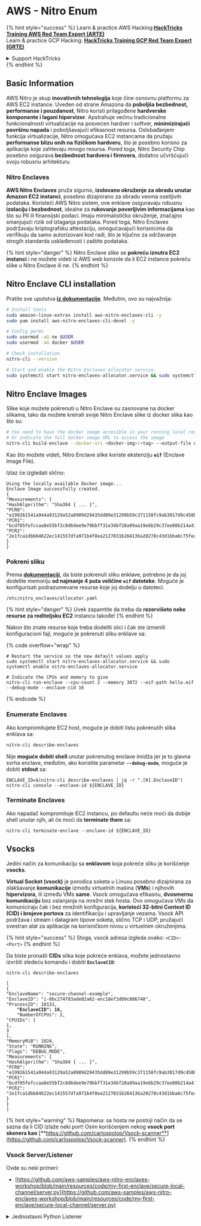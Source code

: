 # AWS - Nitro Enum

{% hint style="success" %}
Learn & practice AWS Hacking:<img src="../../../../.gitbook/assets/image (1) (1) (1) (1).png" alt="" data-size="line">[**HackTricks Training AWS Red Team Expert (ARTE)**](https://training.hacktricks.xyz/courses/arte)<img src="../../../../.gitbook/assets/image (1) (1) (1) (1).png" alt="" data-size="line">\
Learn & practice GCP Hacking: <img src="../../../../.gitbook/assets/image (2) (1).png" alt="" data-size="line">[**HackTricks Training GCP Red Team Expert (GRTE)**<img src="../../../../.gitbook/assets/image (2) (1).png" alt="" data-size="line">](https://training.hacktricks.xyz/courses/grte)

<details>

<summary>Support HackTricks</summary>

* Check the [**subscription plans**](https://github.com/sponsors/carlospolop)!
* **Join the** 💬 [**Discord group**](https://discord.gg/hRep4RUj7f) or the [**telegram group**](https://t.me/peass) or **follow** us on **Twitter** 🐦 [**@hacktricks\_live**](https://twitter.com/hacktricks_live)**.**
* **Share hacking tricks by submitting PRs to the** [**HackTricks**](https://github.com/carlospolop/hacktricks) and [**HackTricks Cloud**](https://github.com/carlospolop/hacktricks-cloud) github repos.

</details>
{% endhint %}

## Basic Information

AWS Nitro je skup **inovativnih tehnologija** koje čine osnovnu platformu za AWS EC2 instance. Uveden od strane Amazona da **poboljša bezbednost, performanse i pouzdanost**, Nitro koristi prilagođene **hardverske komponente i lagani hipervizor**. Apstrahuje većinu tradicionalne funkcionalnosti virtualizacije na posvećen hardver i softver, **minimizirajući površinu napada** i poboljšavajući efikasnost resursa. Oslobađanjem funkcija virtualizacije, Nitro omogućava EC2 instancama da pružaju **performanse blizu onih na fizičkom hardveru**, što je posebno korisno za aplikacije koje zahtevaju mnogo resursa. Pored toga, Nitro Security Chip posebno osigurava **bezbednost hardvera i firmvera**, dodatno učvršćujući svoju robusnu arhitekturu.

### Nitro Enclaves

**AWS Nitro Enclaves** pruža sigurno, **izolovano okruženje za obradu unutar Amazon EC2 instanci**, posebno dizajnirano za obradu veoma osetljivih podataka. Koristeći AWS Nitro sistem, ove enklave osiguravaju robusnu **izolaciju i bezbednost**, idealne za **rukovanje poverljivim informacijama** kao što su PII ili finansijski podaci. Imaju minimalističko okruženje, značajno smanjujući rizik od izlaganja podataka. Pored toga, Nitro Enclaves podržavaju kriptografsku attestaciju, omogućavajući korisnicima da verifikuju da samo autorizovani kod radi, što je ključno za održavanje strogih standarda usklađenosti i zaštite podataka.

{% hint style="danger" %}
Nitro Enclave slike se **pokreću iznutra EC2 instanci** i ne možete videti iz AWS web konzole da li EC2 instance pokreću slike u Nitro Enclave ili ne.
{% endhint %}

## Nitro Enclave CLI installation

Pratite sve uputstva [**iz dokumentacije**](https://catalog.us-east-1.prod.workshops.aws/event/dashboard/en-US/workshop/1-my-first-enclave/1-1-nitro-enclaves-cli#run-connect-and-terminate-the-enclave). Međutim, ovo su najvažnija:
```bash
# Install tools
sudo amazon-linux-extras install aws-nitro-enclaves-cli -y
sudo yum install aws-nitro-enclaves-cli-devel -y

# Config perms
sudo usermod -aG ne $USER
sudo usermod -aG docker $USER

# Check installation
nitro-cli --version

# Start and enable the Nitro Enclaves allocator service.
sudo systemctl start nitro-enclaves-allocator.service && sudo systemctl enable nitro-enclaves-allocator.service
```
## Nitro Enclave Images

Slike koje možete pokrenuti u Nitro Enclave su zasnovane na docker slikama, tako da možete kreirati svoje Nitro Enclave slike iz docker slika kao što su:
```bash
# You need to have the docker image accesible in your running local registry
# Or indicate the full docker image URL to access the image
nitro-cli build-enclave --docker-uri <docker-img>:<tag> --output-file nitro-img.eif
```
Kao što možete videti, Nitro Enclave slike koriste ekstenziju **`eif`** (Enclave Image File).

Izlaz će izgledati slično:
```
Using the locally available Docker image...
Enclave Image successfully created.
{
"Measurements": {
"HashAlgorithm": "Sha384 { ... }",
"PCR0": "e199261541a944a93129a52a8909d29435dd89e31299b59c371158fc9ab3017d9c450b0a580a487e330b4ac691943284",
"PCR1": "bcdf05fefccaa8e55bf2c8d6dee9e79bbff31e34bf28a99aa19e6b29c37ee80b214a414b7607236edf26fcb78654e63f",
"PCR2": "2e1fca1dbb84622ec141557dfa971b4f8ea2127031b264136a20278c43d1bba6c75fea286cd4de9f00450b6a8db0e6d3"
}
}
```
### Pokreni sliku

Prema [**dokumentaciji**](https://catalog.us-east-1.prod.workshops.aws/event/dashboard/en-US/workshop/1-my-first-enclave/1-1-nitro-enclaves-cli#run-connect-and-terminate-the-enclave), da biste pokrenuli sliku enklave, potrebno je da joj dodelite memoriju **od najmanje 4 puta veličine `eif` datoteke**. Moguće je konfigurisati podrazumevane resurse koje joj dodelju u datoteci.
```shell
/etc/nitro_enclaves/allocator.yaml
```
{% hint style="danger" %}
Uvek zapamtite da treba da **rezervišete neke resurse za roditeljsku EC2** instancu takođe!
{% endhint %}

Nakon što znate resurse koje treba dodeliti slici i čak ste izmenili konfiguracioni fajl, moguće je pokrenuti sliku enklave sa:

{% code overflow="wrap" %}
```shell
# Restart the service so the new default values apply
sudo systemctl start nitro-enclaves-allocator.service && sudo systemctl enable nitro-enclaves-allocator.service

# Indicate the CPUs and memory to give
nitro-cli run-enclave --cpu-count 2 --memory 3072 --eif-path hello.eif --debug-mode --enclave-cid 16
```
{% endcode %}

### Enumerate Enclaves

Ako kompromitujete EC2 host, moguće je dobiti listu pokrenutih slika enklava sa:
```bash
nitro-cli describe-enclaves
```
Nije **moguće dobiti shell** unutar pokrenutog enclave imidža jer je to glavna svrha enclave, međutim, ako koristite parametar **`--debug-mode`**, moguće je dobiti **stdout** sa:
```shell
ENCLAVE_ID=$(nitro-cli describe-enclaves | jq -r ".[0].EnclaveID")
nitro-cli console --enclave-id ${ENCLAVE_ID}
```
### Terminate Enclaves

Ako napadač kompromituje EC2 instancu, po defaultu neće moći da dobije shell unutar njih, ali će moći da **terminate them** sa:
```shell
nitro-cli terminate-enclave --enclave-id ${ENCLAVE_ID}
```
## Vsocks

Jedini način za komunikaciju sa **enklavom** koja pokreće sliku je korišćenje **vsocks**.

**Virtual Socket (vsock)** je porodica soketa u Linuxu posebno dizajnirana za olakšavanje **komunikacije** između virtuelnih mašina (**VMs**) i njihovih **hipervizora**, ili između VMs **same**. Vsock omogućava efikasnu, **dvosmernu komunikaciju** bez oslanjanja na mrežni stek hosta. Ovo omogućava VMs da komuniciraju čak i bez mrežnih konfiguracija, **koristeći 32-bitni Context ID (CID) i brojeve portova** za identifikaciju i upravljanje vezama. Vsock API podržava i stream i datagram tipove soketa, slično TCP i UDP, pružajući svestran alat za aplikacije na korisničkom nivou u virtuelnim okruženjima.

{% hint style="success" %}
Stoga, vsock adresa izgleda ovako: `<CID>:<Port>`
{% endhint %}

Da biste pronašli **CIDs** slika koje pokreće enklava, možete jednostavno izvršiti sledeću komandu i dobiti **`EnclaveCID`**:

<pre class="language-bash"><code class="lang-bash">nitro-cli describe-enclaves

[
{
"EnclaveName": "secure-channel-example",
"EnclaveID": "i-0bc274f83ade02a62-enc18ef3d09c886748",
"ProcessID": 10131,
<strong>    "EnclaveCID": 16,
</strong>    "NumberOfCPUs": 2,
"CPUIDs": [
1,
3
],
"MemoryMiB": 1024,
"State": "RUNNING",
"Flags": "DEBUG_MODE",
"Measurements": {
"HashAlgorithm": "Sha384 { ... }",
"PCR0": "e199261541a944a93129a52a8909d29435dd89e31299b59c371158fc9ab3017d9c450b0a580a487e330b4ac691943284",
"PCR1": "bcdf05fefccaa8e55bf2c8d6dee9e79bbff31e34bf28a99aa19e6b29c37ee80b214a414b7607236edf26fcb78654e63f",
"PCR2": "2e1fca1dbb84622ec141557dfa971b4f8ea2127031b264136a20278c43d1bba6c75fea286cd4de9f00450b6a8db0e6d3"
}
}
]
</code></pre>

{% hint style="warning" %}
Napomena: sa hosta ne postoji način da se sazna da li CID izlaže neki port! Osim korišćenjem nekog **vsock port skenera kao** [**https://github.com/carlospolop/Vsock-scanner**](https://github.com/carlospolop/Vsock-scanner).
{% endhint %}

### Vsock Server/Listener

Ovde su neki primeri:

* [https://github.com/aws-samples/aws-nitro-enclaves-workshop/blob/main/resources/code/my-first-enclave/secure-local-channel/server.py](https://github.com/aws-samples/aws-nitro-enclaves-workshop/blob/main/resources/code/my-first-enclave/secure-local-channel/server.py)

<details>

<summary>Jednostavni Python Listener</summary>
```python
#!/usr/bin/env python3

# From
https://medium.com/@F.DL/understanding-vsock-684016cf0eb0

import socket

CID = socket.VMADDR_CID_HOST
PORT = 9999

s = socket.socket(socket.AF_VSOCK, socket.SOCK_STREAM)
s.bind((CID, PORT))
s.listen()
(conn, (remote_cid, remote_port)) = s.accept()

print(f"Connection opened by cid={remote_cid} port={remote_port}")

while True:
buf = conn.recv(64)
if not buf:
break

print(f"Received bytes: {buf}")
```
</details>
```bash
# Using socat
socat VSOCK-LISTEN:<port>,fork EXEC:"echo Hello from server!"
```
### Vsock Klijent

Primeri:

* [https://github.com/aws-samples/aws-nitro-enclaves-workshop/blob/main/resources/code/my-first-enclave/secure-local-channel/client.py](https://github.com/aws-samples/aws-nitro-enclaves-workshop/blob/main/resources/code/my-first-enclave/secure-local-channel/client.py)

<details>

<summary>Jednostavni Python Klijent</summary>
```python
#!/usr/bin/env python3

#From https://medium.com/@F.DL/understanding-vsock-684016cf0eb0

import socket

CID = socket.VMADDR_CID_HOST
PORT = 9999

s = socket.socket(socket.AF_VSOCK, socket.SOCK_STREAM)
s.connect((CID, PORT))
s.sendall(b"Hello, world!")
s.close()
```
</details>
```bash
# Using socat
echo "Hello, vsock!" | socat - VSOCK-CONNECT:3:5000
```
### Vsock Proxy

Alat vsock-proxy omogućava proksiranje vsock proksija sa drugom adresom, na primer:
```bash
vsock-proxy 8001 ip-ranges.amazonaws.com 443 --config your-vsock-proxy.yaml
```
Ovo će proslediti **lokalni port 8001 u vsock** na `ip-ranges.amazonaws.com:443`, a datoteka **`your-vsock-proxy.yaml`** može imati ovaj sadržaj koji omogućava pristup `ip-ranges.amazonaws.com:443`:
```yaml
allowlist:
- {address: ip-ranges.amazonaws.com, port: 443}
```
Moguće je videti vsock adrese (**`<CID>:<Port>`**) koje koristi EC2 host sa (napomena: `3:8001`, 3 je CID, a 8001 port):

{% code overflow="wrap" %}
```bash
sudo ss -l -p -n | grep v_str
v_str LISTEN 0      0                                                                              3:8001                   *:*     users:(("vsock-proxy",pid=9458,fd=3))
```
{% endcode %}

## Nitro Enclave Atestacija & KMS

Nitro Enclaves SDK omogućava enklavi da zatraži **kriptografski potpisan dokument o atestaciji** od Nitro **Hypervisor-a**, koji uključuje **jedinstvene merenja** specifične za tu enklavu. Ova merenja, koja uključuju **hash-ove i registre konfiguracije platforme (PCRs)**, koriste se tokom procesa atestacije da **dokažu identitet enklave** i **izgrade poverenje sa spoljnim servisima**. Dokument o atestaciji obično sadrži vrednosti kao što su PCR0, PCR1 i PCR2, koje ste već sreli prilikom izrade i čuvanja EIF-a enklave.

Prema [**docs**](https://catalog.us-east-1.prod.workshops.aws/event/dashboard/en-US/workshop/1-my-first-enclave/1-3-cryptographic-attestation#a-unique-feature-on-nitro-enclaves), ovo su PCR vrednosti:

<table><thead><tr><th width="97">PCR</th><th width="221">Hash of ...</th><th>Opis</th></tr></thead><tbody><tr><td>PCR0</td><td>Fajl slike enklave</td><td>Kontinuirano merenje sadržaja fajla slike, bez podataka o sekciji.</td></tr><tr><td>PCR1</td><td>Linux kernel i bootstrap</td><td>Kontinuirano merenje podataka kernela i boot ramfs-a.</td></tr><tr><td>PCR2</td><td>Aplikacija</td><td>Kontinuirano, u redosledu merenje korisničkih aplikacija, bez boot ramfs-a.</td></tr><tr><td>PCR3</td><td>IAM uloga dodeljena roditeljskoj instanci</td><td>Kontinuirano merenje IAM uloge dodeljene roditeljskoj instanci. Osigurava da proces atestacije uspeva samo kada roditeljska instanca ima ispravnu IAM ulogu.</td></tr><tr><td>PCR4</td><td>ID instance roditeljske instance</td><td>Kontinuirano merenje ID-a roditeljske instance. Osigurava da proces atestacije uspeva samo kada roditeljska instanca ima specifičan ID instance.</td></tr><tr><td>PCR8</td><td>Potpisni sertifikat fajla slike enklave</td><td>Merenje potpisnog sertifikata specificiranog za fajl slike enklave. Osigurava da proces atestacije uspeva samo kada je enklava pokrenuta iz fajla slike enklave potpisanog specifičnim sertifikatom.</td></tr></tbody></table>

Možete integrisati **kriptografsku atestaciju** u svoje aplikacije i iskoristiti unapred izgrađene integracije sa servisima kao što je **AWS KMS**. AWS KMS može **validirati atestacije enklava** i nudi ključeve zasnovane na atestaciji (`kms:RecipientAttestation:ImageSha384` i `kms:RecipientAttestation:PCR`) u svojim politikama ključeva. Ove politike osiguravaju da AWS KMS dozvoljava operacije korišćenjem KMS ključa **samo ako je dokument o atestaciji enklave validan** i ispunjava **specificirane uslove**.

{% hint style="success" %}
Napomena da Enklave u debug (--debug) režimu generišu dokumente o atestaciji sa PCR-ima koji se sastoje od nula (`000000000000000000000000000000000000000000000000`). Stoga, KMS politike koje proveravaju ove vrednosti će propasti.
{% endhint %}

### PCR Bypass

Iz perspektive napadača, primetite da neki PCR-i omogućavaju modifikaciju nekih delova ili cele slike enklave i da će i dalje biti validni (na primer, PCR4 samo proverava ID roditeljske instance, tako da pokretanje bilo koje slike enklave u toj EC2 će omogućiti ispunjavanje ovog potencijalnog PCR zahteva).

Stoga, napadač koji kompromituje EC2 instancu može biti u mogućnosti da pokrene druge slike enklava kako bi zaobišao ove zaštite.

Istraživanje o tome kako modifikovati/kreirati nove slike za zaobilaženje svake zaštite (posebno onih koje nisu tako očigledne) je još uvek TODO.

## Reference

* [https://medium.com/@F.DL/understanding-vsock-684016cf0eb0](https://medium.com/@F.DL/understanding-vsock-684016cf0eb0)
* Sve delove Nitro tutorijala od AWS: [https://catalog.us-east-1.prod.workshops.aws/event/dashboard/en-US/workshop/1-my-first-enclave/1-1-nitro-enclaves-cli](https://catalog.us-east-1.prod.workshops.aws/event/dashboard/en-US/workshop/1-my-first-enclave/1-1-nitro-enclaves-cli)

{% hint style="success" %}
Učite i vežbajte AWS Hacking:<img src="../../../../.gitbook/assets/image (1) (1) (1) (1).png" alt="" data-size="line">[**HackTricks Training AWS Red Team Expert (ARTE)**](https://training.hacktricks.xyz/courses/arte)<img src="../../../../.gitbook/assets/image (1) (1) (1) (1).png" alt="" data-size="line">\
Učite i vežbajte GCP Hacking: <img src="../../../../.gitbook/assets/image (2) (1).png" alt="" data-size="line">[**HackTricks Training GCP Red Team Expert (GRTE)**<img src="../../../../.gitbook/assets/image (2) (1).png" alt="" data-size="line">](https://training.hacktricks.xyz/courses/grte)

<details>

<summary>Podrška HackTricks</summary>

* Proverite [**planove pretplate**](https://github.com/sponsors/carlospolop)!
* **Pridružite se** 💬 [**Discord grupi**](https://discord.gg/hRep4RUj7f) ili [**telegram grupi**](https://t.me/peass) ili **pratite** nas na **Twitter-u** 🐦 [**@hacktricks\_live**](https://twitter.com/hacktricks_live)**.**
* **Podelite hakerske trikove slanjem PR-ova na** [**HackTricks**](https://github.com/carlospolop/hacktricks) i [**HackTricks Cloud**](https://github.com/carlospolop/hacktricks-cloud) github repozitorijume.

</details>
{% endhint %}
